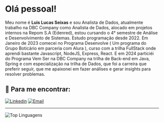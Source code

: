 
# Olá pessoal!

Meu nome é **Luis Lucas Seixas** e sou Analista de Dados, atualmente trabalho na DBC Company como Analista de Dados, alocado em projetos internos na Repom S.A (Edenred), estou cursando o 4° semestre de Análise e Desenvolvimento de Sistemas. 
Estudo programação desde 2022. Em Janeiro de 2023 comecei no Programa Desenvolve ( Um programa do Grupo Boticário em parceria com Alura ), curso com a trilha FullStack onde aprendi bastante Javascript, NodeJS, Express, React. E em 2024 particiéi do Programa Vem Ser na DBC Company na trilha de Back-end em Java, Spring e com especialização na trilha de Dados, que foi a carreira que preferir seguir, que me apaixonei em fazer análises e gerar insights para resolver problemas. 




## 📍 Para me encontrar:

[![Linkedin](https://img.shields.io/badge/LinkedIn-0077B5?style=for-the-badge&logo=linkedin&logoColor=white)](https://www.linkedin.com/in/luis-lucas-seixas-17351517b/)  [![Email](https://img.shields.io/badge/-Email📧-blue?style=for-the-badge)](mailto:lucasseixas29@hotmail.com)

***



![Top Linguagens](https://github-readme-stats.vercel.app/api/top-langs/?username=lucasseixas29&theme=tokyonight&custom_title=Top%20%Linguagens)

